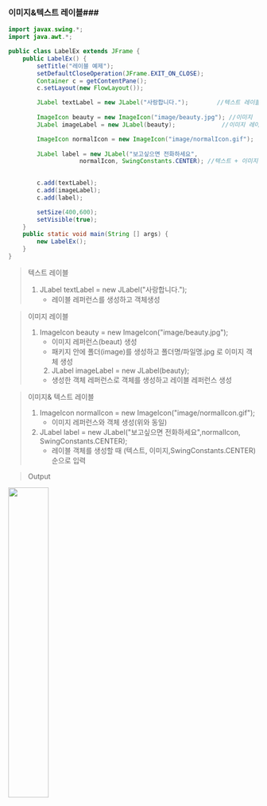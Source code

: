 ### 이미지&텍스트 레이블###



~~~java
import javax.swing.*;
import java.awt.*;

public class LabelEx extends JFrame {
	public LabelEx() {
		setTitle("레이블 예제");
		setDefaultCloseOperation(JFrame.EXIT_ON_CLOSE);
		Container c = getContentPane();
		c.setLayout(new FlowLayout());

		JLabel textLabel = new JLabel("사랑합니다.");	 	//텍스트 레이블
		
		ImageIcon beauty = new ImageIcon("image/beauty.jpg"); //이미지 
		JLabel imageLabel = new JLabel(beauty);				//이미지 레이블

		ImageIcon normalIcon = new ImageIcon("image/normalIcon.gif");	//이미지 
		
		JLabel label = new JLabel("보고싶으면 전화하세요",
					normalIcon, SwingConstants.CENTER); //텍스트 + 이미지 레이블
		

		c.add(textLabel);
		c.add(imageLabel);
		c.add(label);

		setSize(400,600);
		setVisible(true);
	}
	public static void main(String [] args) {
		new LabelEx();
	}
}
~~~



> 텍스트 레이블 
>
> 1. JLabel textLabel = new JLabel("사랑합니다.");
>    -   레이블 레퍼런스를 생성하고 객체생성



> 이미지 레이블
>
> 1. ImageIcon beauty = new ImageIcon("image/beauty.jpg"); 
>    - 이미지 레퍼런스(beaut) 생성
>    - 패키지 안에 폴더(image)를 생성하고 폴더명/파일명.jpg 로 이미지 객체 생성
>    2. JLabel imageLabel = new JLabel(beauty);
>    - 생성한 객체 레퍼런스로 객체를 생성하고 레이블 레퍼런스 생성



> 이미지& 텍스트 레이블
>
> 1. ImageIcon normalIcon = new ImageIcon("image/normalIcon.gif");
>    -  이미지 레퍼런스와 객체 생성(위와 동일)
> 2. JLabel label = new JLabel("보고싶으면 전화하세요",normalIcon, SwingConstants.CENTER); 
>    - 레이블 객체를 생성할 때 (텍스트, 이미지,SwingConstants.CENTER) 순으로 입력



> Output



<img src="https://user-images.githubusercontent.com/45009100/70069225-c6f0c600-1634-11ea-9caa-009ff1a1dac1.png" width="40%" >







